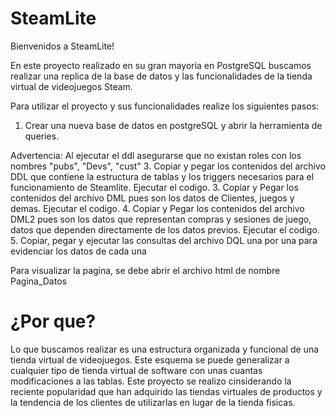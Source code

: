 # SteamLite

Bienvenidos a SteamLite!

En este proyecto realizado en su gran mayoria en PostgreSQL buscamos realizar una replica de la base de datos y las funcionalidades de la tienda virtual de videojuegos Steam. 

Para utilizar el proyecto y sus funcionalidades realize los siguientes pasos:
1. Crear una nueva base de datos en postgreSQL y abrir la herramienta de queries.

Advertencia: Al ejecutar el ddl asegurarse que no existan roles con los nombres "pubs", "Devs", "cust"
3. Copiar y pegar los contenidos del archivo DDL que contiene la estructura de tablas y los triggers necesarios
para el funcionamiento de Steamlite. Ejecutar el codigo.
3. Copiar y Pegar los contenidos del archivo DML pues son los datos de Clientes, juegos y demas. Ejecutar el
codigo.
4. Copiar y Pegar los contenidos del archivo DML2 pues son los datos que representan compras y sesiones de
juego, datos que dependen directamente de los datos previos. Ejecutar el codigo.
5. Copiar, pegar y ejecutar las consultas del archivo DQL una por una para evidenciar los datos de cada una

Para visualizar la pagina, se debe abrir el archivo html de nombre Pagina_Datos

# ¿Por que?

Lo que buscamos realizar es una estructura organizada y funcional de una tienda virtual de videojuegos. Este esquema se puede generalizar a cualquier tipo de tienda virtual de software con unas cuantas modificaciones a las tablas. Este proyecto se realizo cinsiderando la reciente popularidad que han adquirido las tiendas virtuales de productos y la tendencia de los clientes de utilizarlas en lugar de la tienda fisicas.
